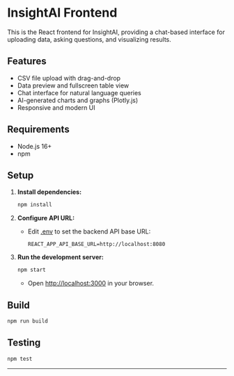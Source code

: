 # InsightAI Frontend

This is the React frontend for InsightAI, providing a chat-based interface for uploading data, asking questions, and visualizing results.

## Features

- CSV file upload with drag-and-drop
- Data preview and fullscreen table view
- Chat interface for natural language queries
- AI-generated charts and graphs (Plotly.js)
- Responsive and modern UI

## Requirements

- Node.js 16+
- npm

## Setup

1. **Install dependencies:**
   ```bash
   npm install
   ```

2. **Configure API URL:**
   - Edit [.env](http://_vscodecontentref_/1) to set the backend API base URL:
     ```
     REACT_APP_API_BASE_URL=http://localhost:8080
     ```

3. **Run the development server:**
   ```bash
   npm start
   ```
   - Open [http://localhost:3000](http://localhost:3000) in your browser.

## Build

```bash
npm run build
```

## Testing

```bash
npm test
```

---


